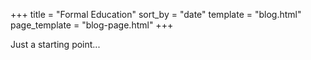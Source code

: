 +++
title = "Formal Education"
sort_by = "date"
template = "blog.html"
page_template = "blog-page.html"
+++

Just a starting point...
